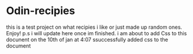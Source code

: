 # Odin-recipies
this is a test project on what recipies i like or just made up random ones. Enjoy! p.s i will update here once im finished.
i am about to add Css to this docunent on the 10th of jan at 4:07 
ssuccessfully added css to the document